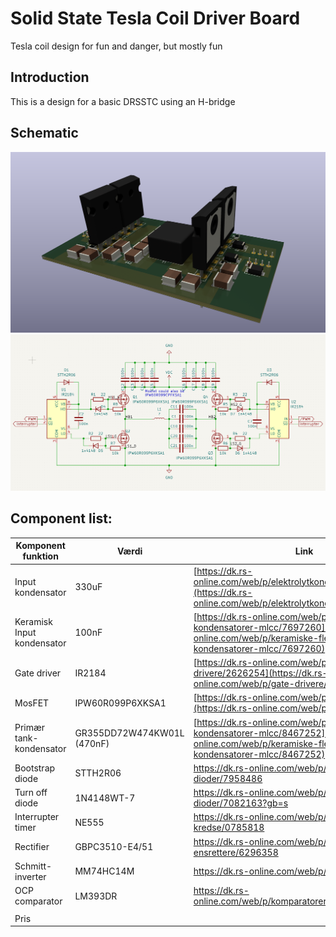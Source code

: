 # Solid State Tesla Coil Driver Board
 Tesla coil design for fun and danger, but mostly fun
## Introduction
This is a design for a basic DRSSTC using an H-bridge 
## Schematic 
![Power_PCB](PCB_Power.png?raw=true "Schematic")
![Schematic](schematic.png?raw=true "Schematic")

## Component list:
| Komponent funktion         | Værdi                      | Link                                                                                                                                                         | RS nummer | stykpris | Minimumskøb | Mængde | Totalpris |
| -------------------------- | -------------------------- | ------------------------------------------------------------------------------------------------------------------------------------------------------------ | --------- | -------- | ----------- | ------ | --------- |
| Input kondensator          | 330uF                      | [https://dk.rs-online.com/web/p/elektrolytkondensatorer/7063336](https://dk.rs-online.com/web/p/elektrolytkondensatorer/7063336)                             | 706-3336  | 18,56    | 1           | 20     | 371,2     |
| Keramisk Input kondensator | 100nF                      | [https://dk.rs-online.com/web/p/keramiske-flerlags-kondensatorer-mlcc/7697260](https://dk.rs-online.com/web/p/keramiske-flerlags-kondensatorer-mlcc/7697260) | 769-7260  | 2,555    | 25          | 50     | 127,75    |
| Gate driver                | IR2184                     | [https://dk.rs-online.com/web/p/gate-drivere/2626254](https://dk.rs-online.com/web/p/gate-drivere/2626254)                                                   | 262-6254  | 33,695   | 2           | 4      | 134,78    |
| MosFET                     | IPW60R099P6XKSA1           | [https://dk.rs-online.com/web/p/mosfet/2207457](https://dk.rs-online.com/web/p/mosfet/2207457)                                                               | 220-7457  | 51,2     | 2           | 8      | 409,6     |
| Primær tank-kondensator    | GR355DD72W474KW01L (470nF) | [https://dk.rs-online.com/web/p/keramiske-flerlags-kondensatorer-mlcc/8467252](https://dk.rs-online.com/web/p/keramiske-flerlags-kondensatorer-mlcc/8467252) | 846-7252  | 16,83    | 2           | 8      | 134,64    |
| Bootstrap diode            | STTH2R06                   | https://dk.rs-online.com/web/p/switching-dioder/7958486                                                                                                      | 795-8486  | 3,852    | 10          | 10     | 38,52     |
| Turn off diode             | 1N4148WT-7                 | https://dk.rs-online.com/web/p/switching-dioder/7082163?gb=s                                                                                                 | 708-2163  | 0,177    | 50          | 50     | 8,85      |
| Interrupter timer          | NE555                      | https://dk.rs-online.com/web/p/timer-kredse/0785818                                                                                                          | 785-818   | 4,49     | 1           | 8      | 35,92     |
| Rectifier                  | GBPC3510-E4/51             | https://dk.rs-online.com/web/p/brokoblede-ensrettere/6296358                                                                                                 | 629-6358  | 38,22    | 1           | 4      | 152,88    |
| Schmitt-inverter           | MM74HC14M                  | https://dk.rs-online.com/web/p/invertere/1841263                                                                                                             | 184-1263  | 3,988    | 25          | 25     | 99,7      |
| OCP comparator             | LM393DR                    | https://dk.rs-online.com/web/p/komparatorer/0528343                                                                                                          | 528-343   | 1,939    | 25          | 25     | 48,475    |
|                            |                            |                                                                                                                                                              |           |          |             |        |           |
| Pris                       |                            |                                                                                                                                                              |           |          |             |        | 1562,315  |
